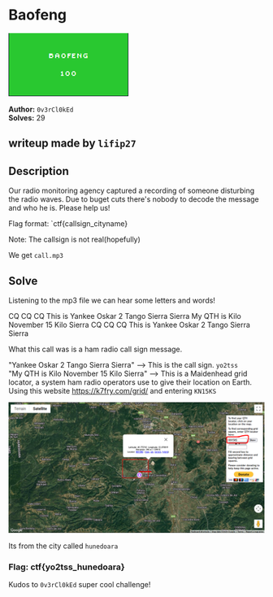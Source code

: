 # Baofeng

![Proof](proof.png)

**Author:** `0v3rCl0kEd`  
**Solves:** 29

**writeup made by** `lifip27`
---

## Description

Our radio monitoring agency captured a recording of someone disturbing the radio waves. Due to buget cuts there's nobody to decode the message and who he is. Please help us!

Flag format: `ctf{callsign_cityname}

Note: The callsign is not real(hopefully)

We get `call.mp3`

## Solve

Listening to the mp3 file we can hear some letters and words!

CQ CQ CQ This is Yankee Oskar 2 Tango Sierra Sierra My QTH is Kilo November 15 Kilo Sierra CQ CQ CQ This is Yankee Oskar 2 Tango Sierra Sierra

What this call was is a ham radio call sign message.

"Yankee Oskar 2 Tango Sierra Sierra" --> This is the call sign. `yo2tss`   
"My QTH is Kilo November 15 Kilo Sierra" --> This is a Maidenhead grid locator, a system ham radio operators use to give their location on Earth.   
Using this website https://k7fry.com/grid/ and entering `KN15KS`

![loc](location.png)

Its from the city called `hunedoara`

### Flag: ctf{yo2tss_hunedoara}

Kudos to `0v3rCl0kEd` super cool challenge!